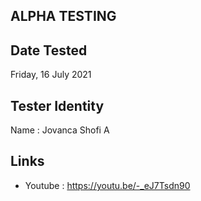 ## ALPHA TESTING

## Date Tested
Friday, 16 July 2021

## Tester Identity

Name : Jovanca Shofi A

## Links 
- Youtube : https://youtu.be/-_eJ7Tsdn90
